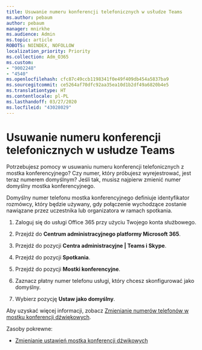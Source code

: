 ```yaml
---
title: Usuwanie numeru konferencji telefonicznych w usłudze Teams
ms.author: pebaum
author: pebaum
manager: mnirkhe
ms.audience: Admin
ms.topic: article
ROBOTS: NOINDEX, NOFOLLOW
localization_priority: Priority
ms.collection: Adm_O365
ms.custom:
- "9002248"
- "4540"
ms.openlocfilehash: cfc87c49ccb1198341f0e49f409db454a5837ba9
ms.sourcegitcommit: ce5264af70dfc92aa35ea10d1b2df49a6820b4e5
ms.translationtype: HT
ms.contentlocale: pl-PL
ms.lasthandoff: 03/27/2020
ms.locfileid: "43028029"
---
```

# <a name="remove-teams-dial-in-conferencing-number"></a>Usuwanie numeru konferencji telefonicznych w usłudze Teams

Potrzebujesz pomocy w usuwaniu numeru konferencji telefonicznych z mostka konferencyjnego? Czy numer, który próbujesz wyrejestrować, jest teraz numerem domyślnym? Jeśli tak, musisz najpierw zmienić numer domyślny mostka konferencyjnego.

Domyślny numer telefonu mostka konferencyjnego definiuje identyfikator rozmówcy, który będzie używany, gdy połączenie wychodzące zostanie nawiązane przez uczestnika lub organizatora w ramach spotkania.

1. Zaloguj się do usługi Office 365 przy użyciu Twojego konta służbowego.

2. Przejdź do **Centrum administracyjnego platformy Microsoft 365**.

3. Przejdź do pozycji **Centra administracyjne | Teams i Skype**.

4. Przejdź do pozycji **Spotkania**.

5. Przejdź do pozycji **Mostki konferencyjne**.

6. Zaznacz płatny numer telefonu usługi, który chcesz skonfigurować jako domyślny.

7. Wybierz pozycję **Ustaw jako domyślny**.

Aby uzyskać więcej informacji, zobacz [Zmienianie numerów telefonów w mostku konferencji dźwiękowych](https://docs.microsoft.com/microsoftteams/change-the-phone-numbers-on-your-audio-conferencing-bridge).

Zasoby pokrewne:

- [Zmienianie ustawień mostka konferencji dźwikowych](https://docs.microsoft.com/microsoftteams/change-the-settings-for-an-audio-conferencing-bridge)
